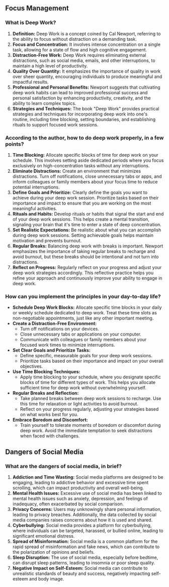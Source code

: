 ## Focus Management

### What is Deep Work?

1. **Definition:** Deep Work is a concept coined by Cal Newport, referring to the ability to focus without distraction on a demanding task.
2. **Focus and Concentration:** It involves intense concentration on a single task, allowing for a state of flow and high cognitive engagement.
3. **Distraction-Free Work:** Deep Work requires eliminating external distractions, such as social media, emails, and other interruptions, to maintain a high level of productivity.
4. **Quality Over Quantity:** It emphasizes the importance of quality in work over sheer quantity, encouraging individuals to produce meaningful and impactful results.
5. **Professional and Personal Benefits:** Newport suggests that cultivating deep work habits can lead to improved professional success and personal satisfaction by enhancing productivity, creativity, and the ability to learn complex topics.
6. **Strategies and Techniques:** The book "Deep Work" provides practical strategies and techniques for incorporating deep work into one's routine, including time blocking, setting boundaries, and establishing rituals to support focused work sessions.

### According to the author, how to do deep work properly, in a few points?

1. **Time Blocking:** Allocate specific blocks of time for deep work on your schedule. This involves setting aside dedicated periods where you focus exclusively on high-concentration tasks without any interruptions.
2. **Eliminate Distractions:** Create an environment that minimizes distractions. Turn off notifications, close unnecessary tabs or apps, and inform colleagues or family members about your focus time to reduce potential interruptions.
3. **Define Goals and Prioritize:** Clearly define the goals you want to achieve during your deep work session. Prioritize tasks based on their importance and impact to ensure that you are working on the most meaningful activities.
4. **Rituals and Habits:** Develop rituals or habits that signal the start and end of your deep work sessions. This helps create a mental transition, signaling your brain that it's time to enter a state of deep concentration.
5. **Set Realistic Expectations:** Be realistic about what you can accomplish during deep work sessions. Setting achievable goals helps maintain motivation and prevents burnout.
6. **Regular Breaks:** Balancing deep work with breaks is important. Newport emphasizes the importance of taking regular breaks to recharge and avoid burnout, but these breaks should be intentional and not turn into distractions.
7. **Reflect on Progress:** Regularly reflect on your progress and adjust your deep work strategies accordingly. This reflective practice helps you refine your approach and continuously improve your ability to engage in deep work.

### How can you implement the principles in your day-to-day life?

- **Schedule Deep Work Blocks:** Allocate specific time blocks in your daily or weekly schedule dedicated to deep work. Treat these time slots as non-negotiable appointments, just like any other important meeting.
- **Create a Distraction-Free Environment:**
  - Turn off notifications on your devices.
  - Close unnecessary tabs or applications on your computer.
  - Communicate with colleagues or family members about your focused work times to minimize interruptions.
- **Set Clear Goals and Prioritize Tasks:**
  - Define specific, measurable goals for your deep work sessions.
  - Prioritize tasks based on their importance and impact on your overall objectives.
- **Use Time Blocking Techniques:**
  - Apply time blocking to your schedule, where you designate specific blocks of time for different types of work. This helps you allocate sufficient time for deep work without overwhelming yourself.
- **Regular Breaks and Reflection:**
  - Take planned breaks between deep work sessions to recharge. Use this time for relaxation or light activities to avoid burnout.
  - Reflect on your progress regularly, adjusting your strategies based on what works best for you.
- **Embrace Boredom and Discomfort:**
  - Train yourself to tolerate moments of boredom or discomfort during deep work. Avoid the immediate temptation to seek distractions when faced with challenges.

## Dangers of Social Media

### What are the dangers of social media, in brief?

1. **Addiction and Time Wasting:** Social media platforms are designed to be engaging, leading to addictive behavior and excessive time spent scrolling, which can impact productivity and overall well-being.
2. **Mental Health Issues:** Excessive use of social media has been linked to mental health issues such as anxiety, depression, and feelings of inadequacy, often exacerbated by social comparison.
3. **Privacy Concerns:** Users may unknowingly share personal information, leading to privacy breaches. Additionally, the data collected by social media companies raises concerns about how it is used and shared.
4. **Cyberbullying:** Social media provides a platform for cyberbullying, where individuals can be targeted, harassed, or bullied online, leading to significant emotional distress.
5. **Spread of Misinformation:** Social media is a common platform for the rapid spread of misinformation and fake news, which can contribute to the polarization of opinions and beliefs.
6. **Sleep Disruption:** The use of social media, especially before bedtime, can disrupt sleep patterns, leading to insomnia or poor sleep quality.
7. **Negative Impact on Self-Esteem:** Social media can contribute to unrealistic standards of beauty and success, negatively impacting self-esteem and body image.